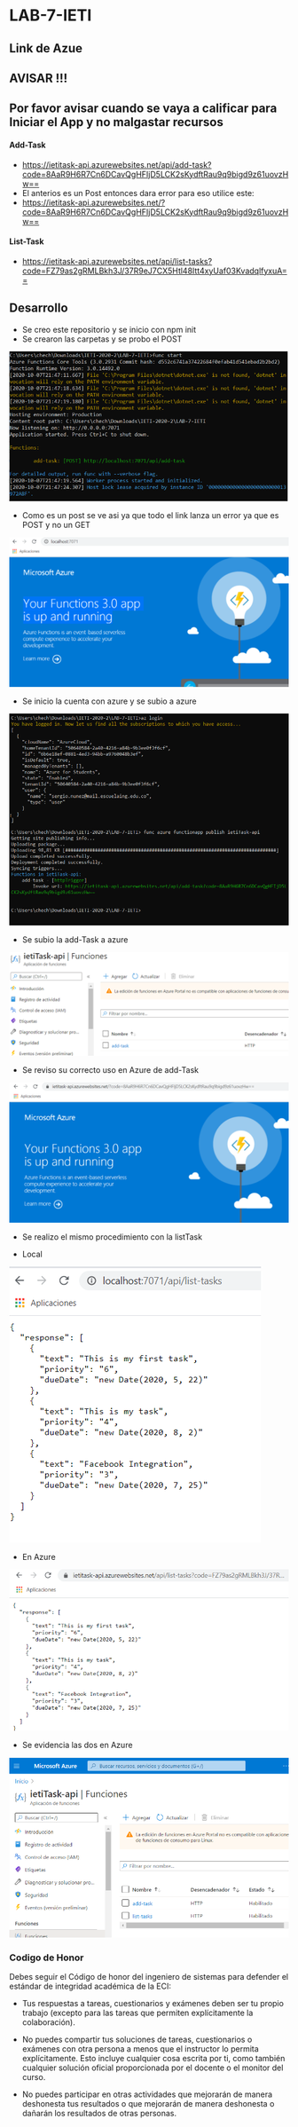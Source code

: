 # LAB-7-IETI 

## Link de Azue

## AVISAR !!!
## Por favor avisar cuando se vaya a calificar para Iniciar el App y no malgastar recursos

#### Add-Task

- https://ietitask-api.azurewebsites.net/api/add-task?code=8AaR9H6R7Cn6DCavQgHFIjD5LCK2sKydftRau9q9bigd9z61uovzHw==
- El anterios es un Post entonces dara error para eso utilice este:
- https://ietitask-api.azurewebsites.net/?code=8AaR9H6R7Cn6DCavQgHFIjD5LCK2sKydftRau9q9bigd9z61uovzHw==

#### List-Task

- https://ietitask-api.azurewebsites.net/api/list-tasks?code=FZ79as2gRMLBkh3J/37R9eJ7CX5Htl48Itt4xyUaf03KvadqlfyxuA==

## Desarrollo

- Se creo este repositorio y se inicio con npm init
- Se crearon las carpetas y se probo el POST 

![Imagenes](https://github.com/checho1998/LAB-7-IETI/blob/main/Imagenes/pruebaLocal.PNG)

- Como es un post se ve asi ya que todo el link lanza un error ya que es POST y no un GET

![Imagenes](https://github.com/checho1998/LAB-7-IETI/blob/main/Imagenes/Local.PNG)

- Se inicio la cuenta con azure y se subio a azure

![Imagenes](https://github.com/checho1998/LAB-7-IETI/blob/main/Imagenes/fin1.PNG)

- Se subio la add-Task a azure

![Imagenes](https://github.com/checho1998/LAB-7-IETI/blob/main/Imagenes/add-Task.PNG)

- Se reviso su correcto uso en Azure de add-Task

![Imagenes](https://github.com/checho1998/LAB-7-IETI/blob/main/Imagenes/EnAzure.PNG)

- Se realizo el mismo procedimiento con la listTask 

- Local

![Imagenes](https://github.com/checho1998/LAB-7-IETI/blob/main/Imagenes/LocalList.PNG)

- En Azure 

![Imagenes](https://github.com/checho1998/LAB-7-IETI/blob/main/Imagenes/azureList.PNG)

- Se evidencia las dos en Azure

![Imagenes](https://github.com/checho1998/LAB-7-IETI/blob/main/Imagenes/lasDos.PNG)



### Codigo de Honor

Debes seguir el Código de honor del ingeniero de sistemas para defender el estándar de integridad académica de la ECI:

- Tus respuestas a tareas, cuestionarios y exámenes deben ser tu propio trabajo (excepto para las tareas que permiten explícitamente la colaboración).

- No puedes compartir tus soluciones de tareas, cuestionarios o exámenes con otra persona a menos que el instructor lo permita explícitamente. Esto incluye cualquier cosa escrita por ti, como también cualquier solución oficial proporcionada por el docente o el monitor del curso.

- No puedes participar en otras actividades que mejorarán de manera deshonesta tus resultados o que mejorarán de manera deshonesta o dañarán los resultados de otras personas.
